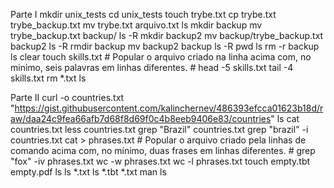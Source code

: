 Parte I
    mkdir unix_tests
    cd unix_tests
    touch trybe.txt
    cp trybe.txt trybe_backup.txt
    mv trybe.txt arquivo.txt
    ls
    mkdir backup
    mv trybe_backup.txt backup/
    ls -R
    mkdir backup2
    mv backup/trybe_backup.txt backup2
    ls -R
    rmdir backup
    mv backup2 backup
    ls -R
    pwd
    ls
    rm -r backup
    ls
    clear
    touch skills.txt
    #
        Popular o arquivo criado na linha acima com, no minimo, seis palavras em linhas diferentes.
    #
    head -5 skills.txt
    tail -4 skills.txt
    rm *.txt
    ls

Parte II
    curl -o countries.txt "https://gist.githubusercontent.com/kalinchernev/486393efcca01623b18d/raw/daa24c9fea66afb7d68f8d69f0c4b8eeb9406e83/countries"
    ls
    cat countries.txt
    less countries.txt
    grep "Brazil" countries.txt
    grep "brazil" -i countries.txt
    cat > phrases.txt
    #
        Popular o arquivo criado pela linhas de comando acima com, no mínimo, duas frases em linhas diferentes.
    #
    grep "fox" -iv phrases.txt
    wc -w phrases.txt
    wc -l phrases.txt
    touch empty.tbt empty.pdf
    ls
    ls *.txt
    ls *.tbt *.txt
    man ls
